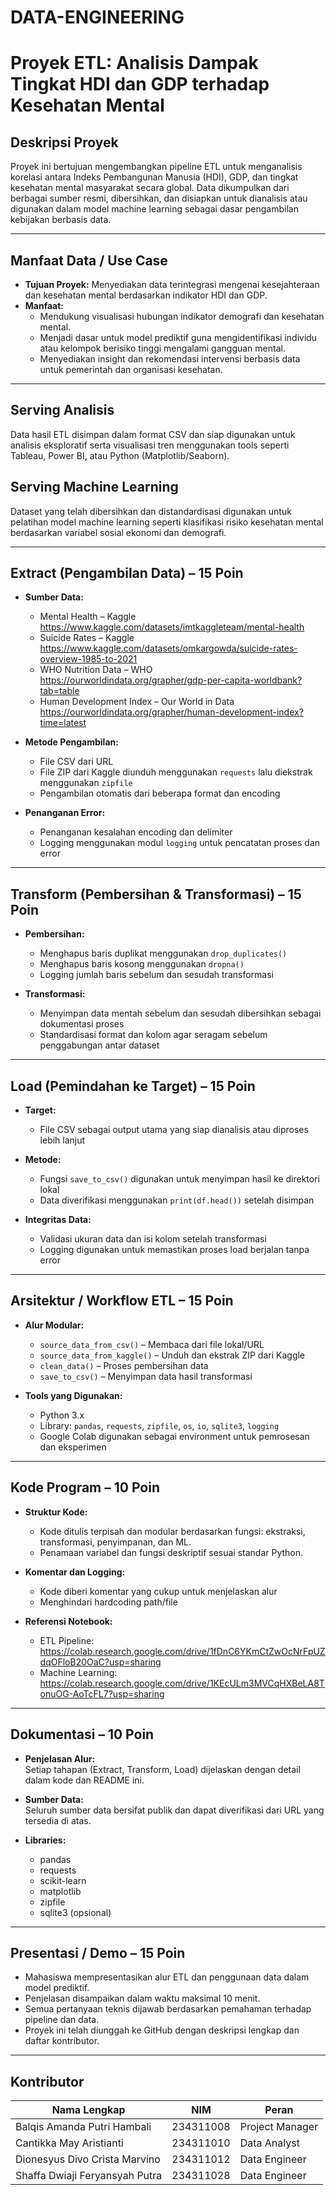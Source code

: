 # DATA-ENGINEERING  
# Proyek ETL: Analisis Dampak Tingkat HDI dan GDP terhadap Kesehatan Mental

## Deskripsi Proyek  
Proyek ini bertujuan mengembangkan pipeline ETL untuk menganalisis korelasi antara Indeks Pembangunan Manusia (HDI), GDP, dan tingkat kesehatan mental masyarakat secara global. Data dikumpulkan dari berbagai sumber resmi, dibersihkan, dan disiapkan untuk dianalisis atau digunakan dalam model machine learning sebagai dasar pengambilan kebijakan berbasis data.

---

## Manfaat Data / Use Case  
- **Tujuan Proyek:** Menyediakan data terintegrasi mengenai kesejahteraan dan kesehatan mental berdasarkan indikator HDI dan GDP.  
- **Manfaat:**  
  - Mendukung visualisasi hubungan indikator demografi dan kesehatan mental.  
  - Menjadi dasar untuk model prediktif guna mengidentifikasi individu atau kelompok berisiko tinggi mengalami gangguan mental.  
  - Menyediakan insight dan rekomendasi intervensi berbasis data untuk pemerintah dan organisasi kesehatan.

---

## Serving Analisis  
Data hasil ETL disimpan dalam format CSV dan siap digunakan untuk analisis eksploratif serta visualisasi tren menggunakan tools seperti Tableau, Power BI, atau Python (Matplotlib/Seaborn).

## Serving Machine Learning  
Dataset yang telah dibersihkan dan distandardisasi digunakan untuk pelatihan model machine learning seperti klasifikasi risiko kesehatan mental berdasarkan variabel sosial ekonomi dan demografi.

---

## Extract (Pengambilan Data) – 15 Poin  
- **Sumber Data:**  
  - Mental Health – Kaggle  
    https://www.kaggle.com/datasets/imtkaggleteam/mental-health  
  - Suicide Rates – Kaggle  
    https://www.kaggle.com/datasets/omkargowda/suicide-rates-overview-1985-to-2021  
  - WHO Nutrition Data – WHO  
    https://ourworldindata.org/grapher/gdp-per-capita-worldbank?tab=table
  - Human Development Index – Our World in Data  
    https://ourworldindata.org/grapher/human-development-index?time=latest

- **Metode Pengambilan:**  
  - File CSV dari URL  
  - File ZIP dari Kaggle diunduh menggunakan `requests` lalu diekstrak menggunakan `zipfile`  
  - Pengambilan otomatis dari beberapa format dan encoding  

- **Penanganan Error:**  
  - Penanganan kesalahan encoding dan delimiter  
  - Logging menggunakan modul `logging` untuk pencatatan proses dan error

---

## Transform (Pembersihan & Transformasi) – 15 Poin  
- **Pembersihan:**  
  - Menghapus baris duplikat menggunakan `drop_duplicates()`  
  - Menghapus baris kosong menggunakan `dropna()`  
  - Logging jumlah baris sebelum dan sesudah transformasi  

- **Transformasi:**  
  - Menyimpan data mentah sebelum dan sesudah dibersihkan sebagai dokumentasi proses  
  - Standardisasi format dan kolom agar seragam sebelum penggabungan antar dataset

---

## Load (Pemindahan ke Target) – 15 Poin  
- **Target:**  
  - File CSV sebagai output utama yang siap dianalisis atau diproses lebih lanjut  

- **Metode:**  
  - Fungsi `save_to_csv()` digunakan untuk menyimpan hasil ke direktori lokal  
  - Data diverifikasi menggunakan `print(df.head())` setelah disimpan  

- **Integritas Data:**  
  - Validasi ukuran data dan isi kolom setelah transformasi  
  - Logging digunakan untuk memastikan proses load berjalan tanpa error

---

## Arsitektur / Workflow ETL – 15 Poin  
- **Alur Modular:**  
  - `source_data_from_csv()` – Membaca dari file lokal/URL  
  - `source_data_from_kaggle()` – Unduh dan ekstrak ZIP dari Kaggle  
  - `clean_data()` – Proses pembersihan data  
  - `save_to_csv()` – Menyimpan data hasil transformasi  

- **Tools yang Digunakan:**  
  - Python 3.x  
  - Library: `pandas`, `requests`, `zipfile`, `os`, `io`, `sqlite3`, `logging`  
  - Google Colab digunakan sebagai environment untuk pemrosesan dan eksperimen

---

## Kode Program – 10 Poin  
- **Struktur Kode:**  
  - Kode ditulis terpisah dan modular berdasarkan fungsi: ekstraksi, transformasi, penyimpanan, dan ML.  
  - Penamaan variabel dan fungsi deskriptif sesuai standar Python.  

- **Komentar dan Logging:**  
  - Kode diberi komentar yang cukup untuk menjelaskan alur  
  - Menghindari hardcoding path/file  

- **Referensi Notebook:**  
  - ETL Pipeline:  
    https://colab.research.google.com/drive/1fDnC6YKmCtZwOcNrFpUZdqOFloB20OaC?usp=sharing 
  - Machine Learning:  
    https://colab.research.google.com/drive/1KEcULm3MVCqHXBeLA8TonuOG-AoTcFL7?usp=sharing  

---

## Dokumentasi – 10 Poin  
- **Penjelasan Alur:**  
  Setiap tahapan (Extract, Transform, Load) dijelaskan dengan detail dalam kode dan README ini.  

- **Sumber Data:**  
  Seluruh sumber data bersifat publik dan dapat diverifikasi dari URL yang tersedia di atas.  

- **Libraries:**  
  - pandas  
  - requests  
  - scikit-learn  
  - matplotlib  
  - zipfile  
  - sqlite3 (opsional)  

---

## Presentasi / Demo – 15 Poin  
- Mahasiswa mempresentasikan alur ETL dan penggunaan data dalam model prediktif.  
- Penjelasan disampaikan dalam waktu maksimal 10 menit.  
- Semua pertanyaan teknis dijawab berdasarkan pemahaman terhadap pipeline dan data.  
- Proyek ini telah diunggah ke GitHub dengan deskripsi lengkap dan daftar kontributor.

---

## Kontributor

| Nama Lengkap                        | NIM         | Peran                |
|------------------------------------|-------------|----------------------|
| Balqis Amanda Putri Hambali        | 234311008   | Project Manager      |
| Cantikka May Aristianti            | 234311010   | Data Analyst         |
| Dionesyus Divo Crista Marvino      | 234311012   | Data Engineer        |
| Shaffa Dwiaji Feryansyah Putra     | 234311028   | Data Engineer        |
